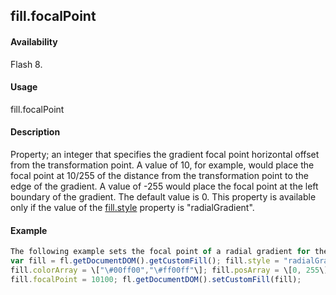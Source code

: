 ## fill.focalPoint

#### Availability

Flash 8.

#### Usage

fill.focalPoint

#### Description

Property; an integer that specifies the gradient focal point horizontal offset from the transformation point. A value of 10, for example, would place the focal point at 10/255 of the distance from the transformation point to the edge of the gradient. A value of -255 would place the focal point at the left boundary of the gradient. The default value is 0.
This property is available only if the value of the [fill.style](../Fill_object/fill9.md) property is "radialGradient".

#### Example

```javascript
The following example sets the focal point of a radial gradient for the current selection to 100 pixels to the right of the shape’s center:
var fill = fl.getDocumentDOM().getCustomFill(); fill.style = "radialGradient";
fill.colorArray = \["\#00ff00","\#ff00ff"\]; fill.posArray = \[0, 255\];
fill.focalPoint = 10100; fl.getDocumentDOM().setCustomFill(fill);

```